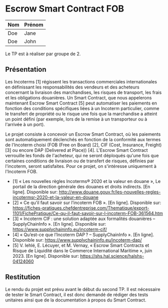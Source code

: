# Escrow Smart Contract FOB

|   Nom   | Prénom |
|---------|--------|
|   Doe   |  Jane  |
|   Doe   |  John  |

Le TP est à réaliser par groupe de 2.

## Présentation

Les Incoterms [1] régissent les transactions commerciales internationales en définissant les responsabilités des vendeurs et des acheteurs concernant la livraison des marchandises, les risques de transport, les frais et les obligations douanières. Un Smart Contract, que nous appelerons maintenant Escrow Smart Contract [5] peut automatiser les paiements en fonction des conditions spécifiques liées à un Incoterm particulier, comme le transfert de propriété ou le risque une fois que la marchandise a atteint un point défini (par exemple, lors de la remise à un transporteur ou à l'arrivée à un port).

Le projet consiste à concevoir un Escrow Smart Contract, où les paiements sont automatiquement déclenchés en fonction de la conformité aux termes de l'Incoterm choisi (FOB (Free on Board) [2], CIF (Cost, Insurance, Freight) [3] ou encore DAP (Delivered at Place)) [4]. L'Escrow Smart Contract verrouille les fonds de l'acheteur, qui ne seront déploqués qu'une fois que certaines conditions de livraison ou de transfert de risques, définies par l'incoterm, seront satisfaites. Pour ce projet, on s'intéresse uniquement à l'Incoterm FOB.

- [1] « Les nouvelles règles Incoterms® 2020 et la valeur en douane », Le portail de la direction générale des douanes et droits indirects. [En ligne]. Disponible sur: http://www.douane.gouv.fr/les-nouvelles-regles-incotermsr-2020-et-la-valeur-en-douane
- [2] « Ce qu’il faut savoir sur l’incoterm FOB ». [En ligne]. Disponible sur: https://fiches-pratiques.chefdentreprise.com/Thematique/export-1101/FichePratique/Ce-qu-il-faut-savoir-sur-l-incoterm-FOB-361564.htm
- [3] « Incoterm CIF : une solution adaptée aux formalités douanières – SupplyChainInfo ». [En ligne]. Disponible sur: https://www.supplychaininfo.eu/incoterm-cif/
- [4] « Qu’est-ce que l’Incoterm DAP ? – SupplyChainInfo ». [En ligne]. Disponible sur: https://www.supplychaininfo.eu/incoterm-dap/
- [5] V. Iehlé, E. Lécuyer, et M. Vernay, « Escrow Smart Contracts et Risque de Liquidité dans le Commerce International Maritime », juin 2023. [En ligne]. Disponible sur: https://shs.hal.science/halshs-04124060

## Restitution

Le rendu du projet est prévu avant le début du second TP. Il est nécessaire de tester le Smart Contract, il est donc demandé de rédiger des tests unitaires ainsi que de la documentation à propos du Smart Contract.
